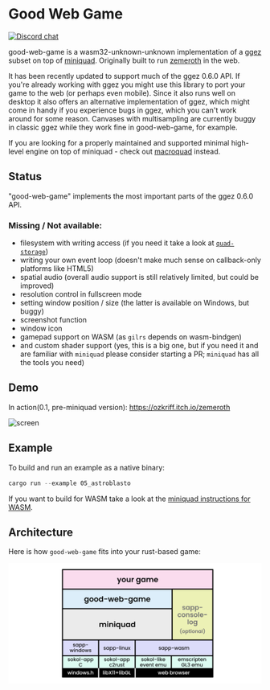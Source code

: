 # Good Web Game

[![Discord chat](https://img.shields.io/discord/710177966440579103.svg?label=discord%20chat)](https://discord.gg/jum3Fjek2A)

good-web-game is a wasm32-unknown-unknown implementation of a [ggez](https://github.com/ggez/ggez) subset on top of [miniquad](https://github.com/not-fl3/miniquad/). Originally built to run [zemeroth](https://github.com/ozkriff/zemeroth) in the web.

It has been recently updated to support much of the ggez 0.6.0 API. If you're already working with ggez you might use this library to port your game to the web (or perhaps even mobile).
Since it also runs well on desktop it also offers an alternative implementation of ggez, which might come in handy if you experience bugs in ggez, which you can't work around for some reason. Canvases with multisampling are currently buggy in classic ggez while they work fine in good-web-game, for example.

If you are looking for a properly maintained and supported minimal high-level engine on top of miniquad - check out [macroquad](https://github.com/not-fl3/macroquad/) instead.

## Status

"good-web-game" implements the most important parts of the ggez 0.6.0 API.

### Missing / Not available:

* filesystem with writing access (if you need it take a look at [`quad-storage`](https://github.com/optozorax/quad-storage))
* writing your own event loop (doesn't make much sense on callback-only platforms like HTML5)
* spatial audio (overall audio support is still relatively limited, but could be improved)
* resolution control in fullscreen mode
* setting window position / size (the latter is available on Windows, but buggy)
* screenshot function
* window icon
* gamepad support on WASM (as `gilrs` depends on wasm-bindgen)
* and custom shader support (yes, this is a big one, but if you need it and are familiar with `miniquad` please
  consider starting a PR; `miniquad` has all the tools you need)
  
 
## Demo 

In action(0.1, pre-miniquad version): <https://ozkriff.itch.io/zemeroth>

![screen](https://i.imgur.com/TjvCNwa.jpg)

## Example

To build and run an example as a native binary:

```rust
cargo run --example 05_astroblasto
```

If you want to build for WASM take a look at the [miniquad instructions for WASM](https://github.com/not-fl3/miniquad/#wasm).

## Architecture

Here is how `good-web-game` fits into your rust-based game:

![software stack](about/gwg-stack.png?raw=true "good-web-game software stack")
